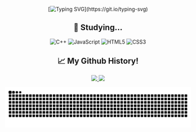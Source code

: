 <div align="center"> 
  
  [![Typing SVG](https://readme-typing-svg.herokuapp.com?font=Fira+Code&pause=1000&color=F7413D&width=435&lines=Hello+World!+I%E2%80%99m+Arthur+Brandino.;Welcome+to+my+Github+profile!)](https://git.io/typing-svg) 
  
</div>

<h2 align="center">📖 Studying...</h2> 
<div align="center">
  
  ![C++](https://img.shields.io/badge/c++-%2300599C.svg?style=for-the-badge&logo=c%2B%2B&logoColor=white)
  ![JavaScript](https://img.shields.io/badge/javascript-%23323330.svg?style=for-the-badge&logo=javascript&logoColor=%23F7DF1E)
  ![HTML5](https://img.shields.io/badge/html5-%23E34F26.svg?style=for-the-badge&logo=html5&logoColor=white)
  ![CSS3](https://img.shields.io/badge/css3-%231572B6.svg?style=for-the-badge&logo=css3&logoColor=white) 
</p>
</div>

<h2 align="center">📈 My Github History!</h2>
<div align="center">


  <a href="https://github.com/ArthurBrandino">
  <img height="180em" src="https://github-readme-stats.vercel.app/api/top-langs/?username=ArthurBrandino&layout=compact&langs_count=7&theme=radical"/>
  <img height="180em" src="https://github-readme-stats.vercel.app/api?username=ArthurBrandino&show_icons=true&theme=radical&include_all_commits=true&count_private=true"/>
    
  ![snake gif](https://github.com/ArthurBrandino/ArthurBrandino/blob/output/github-snake-dark.svg)

</div>
